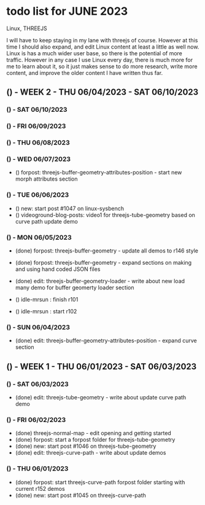 # todo list for JUNE 2023

Linux, THREEJS

I will have to keep staying in my lane with threejs of course. However at this time I should also expand, and edit Linux content at least a little as well now. Linux is has a much wider user base, so there is the potential of more traffic. However in any case I use Linux every day, there is much more for me to learn about it, so it just makes sense to do more research, write more content, and improve the older content I have written thus far.

<!-------- ----------
-- WEEK 2
---------- --------->
## () - WEEK 2 - THU 06/04/2023 - SAT 06/10/2023

### () - SAT 06/10/2023

### () - FRI 06/09/2023

### () - THU 06/08/2023

### () - WED 06/07/2023
* () forpost: threejs-buffer-geometry-attributes-position - start new morph attributes section

### () - TUE 06/06/2023
* () new:  start post #1047 on linux-sysbench
* () videoground-blog-posts: video1 for threejs-tube-geometry based on curve path update demo

### () - MON 06/05/2023
* (done) forpost: threejs-buffer-geometry - update all demos to r146 style 
* (done) forpost: threejs-buffer-geometry - expand sections on making and using hand coded JSON files
* (done) edit: threejs-buffer-geometry-loader - write about new load many demo for buffer geomerty loader section


* () idle-mrsun : finish r101
* () idle-mrsun : start r102

### () - SUN 06/04/2023
* (done) edit: threejs-buffer-geometry-attributes-position - expand curve section

<!-------- ----------
-- WEEK 1
---------- --------->
## () - WEEK 1 - THU 06/01/2023 - SAT 06/03/2023

### () - SAT 06/03/2023
* (done) edit: threejs-tube-geometry - write about update curve path demo

### () - FRI 06/02/2023
* (done) threejs-normal-map - edit opening and getting started
* (done) forpost: start a forpost folder for threejs-tube-geometry
* (done) new:  start post #1046 on threejs-tube-geometry
* (done) edit: threejs-curve-path - write about update demos

### () - THU 06/01/2023
* (done) forpost: start threejs-curve-path forpost folder starting with current r152 demos
* (done) new:  start post #1045 on threejs-curve-path
